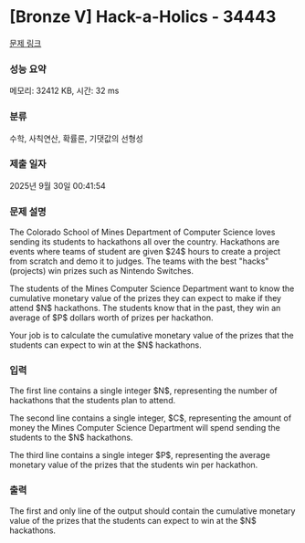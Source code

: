 # [Bronze V] Hack-a-Holics - 34443 

[문제 링크](https://www.acmicpc.net/problem/34443) 

### 성능 요약

메모리: 32412 KB, 시간: 32 ms

### 분류

수학, 사칙연산, 확률론, 기댓값의 선형성

### 제출 일자

2025년 9월 30일 00:41:54

### 문제 설명

<p>The Colorado School of Mines Department of Computer Science loves sending its students to hackathons all over the country. Hackathons are events where teams of student are given $24$ hours to create a project from scratch and demo it to judges. The teams with the best "hacks" (projects) win prizes such as Nintendo Switches.</p>

<p>The students of the Mines Computer Science Department want to know the cumulative monetary value of the prizes they can expect to make if they attend $N$ hackathons. The students know that in the past, they win an average of $P$ dollars worth of prizes per hackathon.</p>

<p>Your job is to calculate the cumulative monetary value of the prizes that the students can expect to win at the $N$ hackathons.</p>

### 입력 

 <p>The first line contains a single integer $N$, representing the number of hackathons that the students plan to attend.</p>

<p>The second line contains a single integer, $C$, representing the amount of money the Mines Computer Science Department will spend sending the students to the $N$ hackathons.</p>

<p>The third line contains a single integer $P$, representing the average monetary value of the prizes that the students win per hackathon.</p>

### 출력 

 <p>The first and only line of the output should contain the cumulative monetary value of the prizes that the students can expect to win at the $N$ hackathons.</p>

